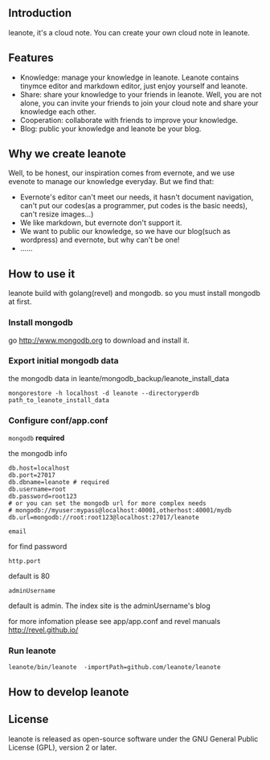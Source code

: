 ## Introduction

leanote, it's a cloud note. You can create your own cloud note in leanote. 

## Features
* Knowledge: manage your knowledge in leanote. Leanote contains tinymce editor and markdown editor, just enjoy yourself and leanote.
* Share: share your knowledge to your friends in leanote. Well, you are not alone, you can invite your friends to join your cloud note and share your knowledge each other.
* Cooperation: collaborate with friends to improve your knowledge.
* Blog: public your knowledge and leanote be your blog.

## Why we create leanote
Well, to be honest, our inspiration comes from evernote, and we use evenote to manage our knowledge everyday. But we find that:
* Evernote's editor can't meet our needs, it hasn't document navigation, can't put our codes(as a programmer, put codes is the basic needs), can't resize images...)
* We like markdown, but evernote don't support it.
* We want to public our knowledge, so we have our blog(such as wordpress) and evernote, but why can't be one!
* ......

## How to use it
leanote build with golang(revel) and mongodb. so you must install mongodb at first.

### Install mongodb
go http://www.mongodb.org to download and install it.


### Export initial mongodb data
the mongodb data in leante/mongodb_backup/leanote_install_data
```
mongorestore -h localhost -d leanote --directoryperdb path_to_leanote_install_data
```

### Configure conf/app.conf

``mongodb``  **required**

the mongodb info

```Shell
db.host=localhost
db.port=27017
db.dbname=leanote # required
db.username=root
db.password=root123
# or you can set the mongodb url for more complex needs
# mongodb://myuser:mypass@localhost:40001,otherhost:40001/mydb
db.url=mongodb://root:root123@localhost:27017/leanote
```
``email``

for find password

``http.port``

default is 80

``adminUsername``

default is admin. The index site is the adminUsername's blog

for more infomation please see app/app.conf and revel manuals http://revel.github.io/

### Run leanote
```
leanote/bin/leanote  -importPath=github.com/leanote/leanote
```

## How to develop leanote

## License
leanote is released as open-source software under the GNU General Public License (GPL), version 2 or later. 
